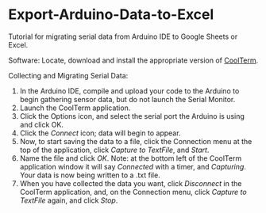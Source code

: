 # Export-Arduino-Data-to-Excel
Tutorial for migrating serial data from Arduino IDE to Google Sheets or Excel.  
  
Software: Locate, download and install the appropriate version of [CoolTerm](https://freeware.the-meiers.org/).

Collecting and Migrating Serial Data:  

1. In the Arduino IDE, compile and upload your code to the Arduino to begin gathering sensor data, but do not launch the Serial Monitor.  
2. Launch the CoolTerm application.  
3. Click the Options icon, and select the serial port the Arduino is using and click OK.  
4. Click the *Connect* icon; data will begin to appear.  
5. Now, to start saving the data to a file, click the Connection menu at the top of the application, click *Capture to TextFile*, and *Start*.  
6. Name the file and click *OK*. Note: at the bottom left of the CoolTerm application window it will say *Connected* with a timer, and *Capturing*. Your data is now being written to a .txt file.  
7. When you have collected the data you want, click *Disconnect* in the CoolTerm application, and, on the Connection menu, click *Capture to TextFile* again, and click *Stop*.  






